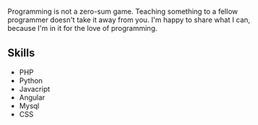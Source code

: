Programming is not a zero-sum game.
Teaching something to a fellow programmer doesn't take it away from you.
I'm happy to share what I can, because I'm in it for the love of programming.

## Skills
* PHP
* Python
* Javacript
* Angular
* Mysql
* CSS
